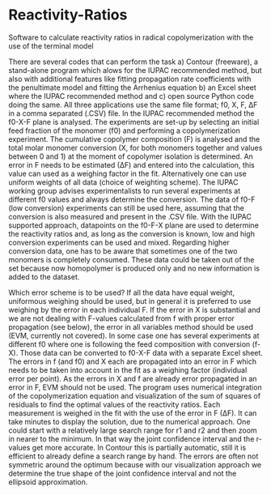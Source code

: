 # Reactivity-Ratios
Software to calculate reactivity ratios in radical copolymerization with the use of the terminal model

There are several codes that can perform the task a) Contour (freeware), a stand-alone program which alows for the IUPAC recommended method, but also with additional features like fitting propagation rate coefficients with the penultimate model and fitting the Arrhenius equation b) an Excel sheet where the IUPAC recommended method and c) open source Python code doing the same. All three applications use the same file format; f0, X, F, ∆F in a comma separated (.CSV) file.
In the IUPAC recommended method the f0-X-F plane is analysed. The experiments are set-up by selecting an initial feed fraction of the monomer (f0) and performing a copolymerization experiment. The cumulative copolymer composition (F) is analysed and the total molar monomer conversion (X, for both monomers together and values between 0 and 1) at the moment of copolymer isolation is determined. An error in F needs to be estimated (∆F) and entered into the calculation, this value can used as a weighing factor in the fit.  Alternatively one can use uniform weights of all data (choice of weighting scheme).
The IUPAC working group advises experimentalists to run several experiments at different f0 values and always determine the conversion. The data of f0-F (low conversion) experiments can still be used here, assuming that the conversion is also measured and present in the .CSV file. 
With the IUPAC supported approach, datapoints on the f0-F-X plane are used to determine the reactivity ratios and, as long as the conversion is known, low and high conversion experiments can be used and mixed. 
Regarding higher conversion data, one has to be aware that sometimes one of the two monomers is completely consumed. These data could be taken out of the set because now homopolymer is produced only and no new information is added to the dataset. 

Which error scheme is to be used?
If all the data have equal weight, uniformous weighing should be used, but in general it is preferred to use weighing by the error in each individual F.
If the error in X is substantial and we are not dealing with F-values calculated from f with proper error propagation (see below), the error in all variables method should be used (EVM, currently not covered).
In some case one has several experiments at different f0 where one is following the feed composition with conversion (f-X). Those data can be converted to f0-X-F data with a separate Excel sheet. The errors in f (and f0) and X each are propagated into an error in F which needs to be taken into account in the fit as a weighing factor (individual error per point). As the errors in X and f are already error propagated in an error in F, EVM should not be used.
The program uses numerical integration of the copolymerization equation and visualization of the sum of squares of residuals to find the optimal values of the reactivity ratios. Each measurement is weighed in the fit with the use of the error in F (∆F). It can take minutes to display the solution, due to the numerical approach. One could start with a relatively large search range for r1 and r2 and then zoom in nearer to the minimum. In that way the joint confidence interval and the r-values get more accurate. In Contour this is partially automatic, still it is efficient to already define a search range by hand. The errors are often not symmetric around the optimum because with our visualization approach we determine the true shape of the joint confidence interval and not the ellipsoid  approximation. 
